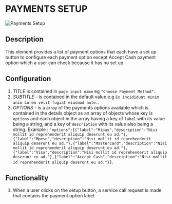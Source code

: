 # PAYMENTS SETUP

![Payments Setup](https://i.postimg.cc/2y2k3Gq2/payments-setup.png)

## Description

This element provides a list of payment options that each have a set up button to configure each payment option except Accept Cash payment option which a user can check because it has no set up.

## Configuration

1. *TITLE* is contained in `page input name` eg `"Choose Payment Method"`.
2. *SUBTITLE* - is contained in the default value e.g `Ex incididunt minim anim Lorem velit fugiat eiusmod aute.`.
3. *OPTIONS* - is a array of the payments options available which is contained in the details object as an array of objects whose key is `options` and each object in the array having a key of `label` with its value being a string, and a key of `description` with its value also being a string. Example : `"options":[{"label":"Mipay","description":"Nisi mollit id reprehenderit aliquip deserunt eu ad."},{"label":"Mpesa","description":"Nisi mollit id reprehenderit aliquip deserunt eu ad."},{"label":"Mastercard","description":"Nisi mollit id reprehenderit aliquip deserunt eu ad."},{"label":"Visa","description":"Nisi mollit id reprehenderit aliquip deserunt eu ad."},{"label":"Accept Cash","description":"Nisi mollit id reprehenderit aliquip deserunt eu ad."}]`.

## Functionality

1. When a user clicks on the setup button, a service call request is made that contains the payment option label.
